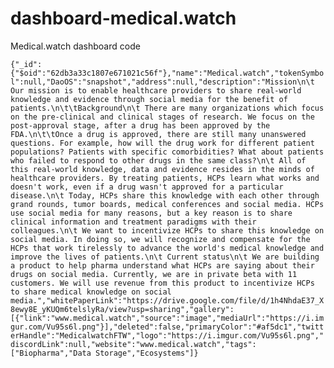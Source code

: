 # dashboard-medical.watch
Medical.watch dashboard code

```{"_id":{"$oid":"62db3a33c1807e671021c56f"},"name":"Medical.watch","tokenSymbol":null,"DaoOS":"snapshot","address":null,"description":"Mission\n\t Our mission is to enable healthcare providers to share real-world knowledge and evidence through social media for the benefit of patients.\n\t\tBackground\n\t There are many organizations which focus on the pre-clinical and clinical stages of research. We focus on the post-approval stage, after a drug has been approved by the FDA.\n\t\tOnce a drug is approved, there are still many unanswered questions. For example, how will the drug work for different patient populations? Patients with specific comorbidities? What about patients who failed to respond to other drugs in the same class?\n\t All of this real-world knowledge, data and evidence resides in the minds of healthcare providers. By treating patients, HCPs learn what works and doesn't work, even if a drug wasn't approved for a particular disease.\n\t Today, HCPs share this knowledge with each other through grand rounds, tumor boards, medical conferences and social media. HCPs use social media for many reasons, but a key reason is to share clinical information and treatment paradigms with their colleagues.\n\t We want to incentivize HCPs to share this knowledge on social media. In doing so, we will recognize and compensate for the HCPs that work tirelessly to advance the world's medical knowledge and improve the lives of patients.\n\t Current status\n\t We are building a product to help pharma understand what HCPs are saying about their drugs on social media. Currently, we are in private beta with 11 customers. We will use revenue from this product to incentivize HCPs to share medical knowledge on social media.","whitePaperLink":"https://drive.google.com/file/d/1h4NhdaE37_X8ewy8E_yKUQm6telslyRa/view?usp=sharing","gallery":[{"link":"www.medical.watch","source":"image","mediaUrl":"https://i.imgur.com/Vu95s6l.png"}],"deleted":false,"primaryColor":"#af5dc1","twitterHandle":"MedicalwatchFTW","logo":"https://i.imgur.com/Vu95s6l.png","discordLink":null,"website":"www.medical.watch","tags":["Biopharma","Data Storage","Ecosystems"]}```
